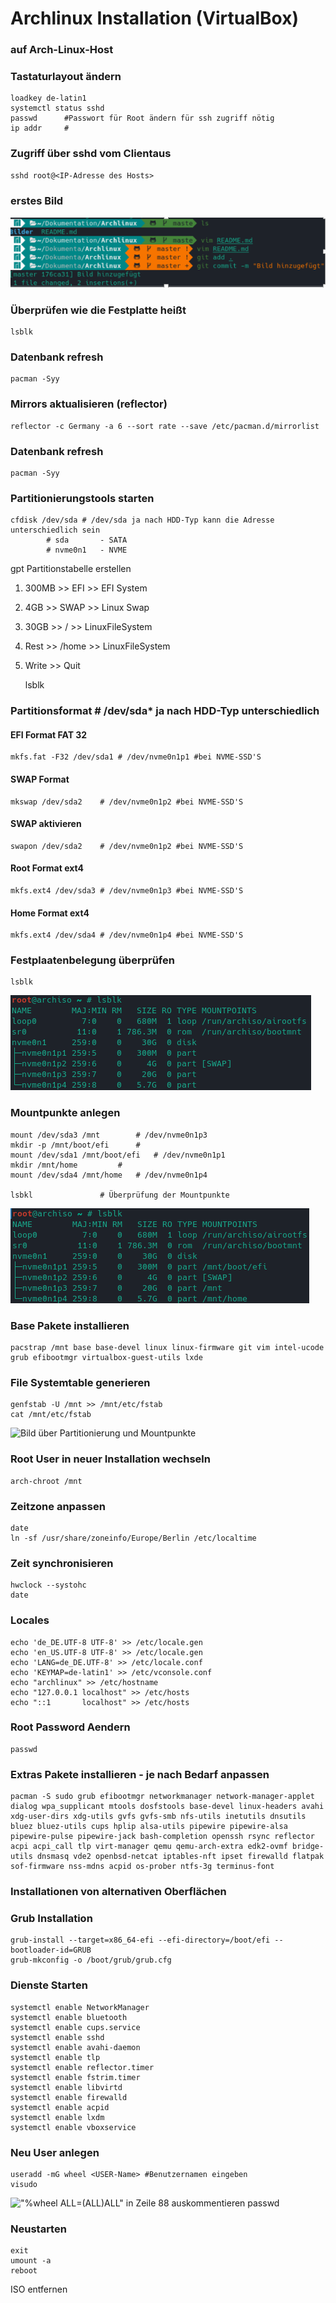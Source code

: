 # Archlinux Installation (VirtualBox)

### auf Arch-Linux-Host
### Tastaturlayout ändern
	loadkey de-latin1
	systemctl status sshd
	passwd		#Passwort für Root ändern für ssh zugriff nötig
	ip addr		#

### Zugriff über sshd vom Clientaus
	sshd root@<IP-Adresse des Hosts>

### erstes Bild
 ![Alt-text](Bilder/git-repository.png)
### Überprüfen wie die Festplatte heißt
	lsblk
### Datenbank refresh
	pacman -Syy
### Mirrors aktualisieren (reflector)
	reflector -c Germany -a 6 --sort rate --save /etc/pacman.d/mirrorlist
### Datenbank refresh
	pacman -Syy
### Partitionierungstools starten
	cfdisk /dev/sda # /dev/sda ja nach HDD-Typ kann die Adresse unterschiedlich sein
			# sda 		- SATA
			# nvme0n1	- NVME

gpt Partitionstabelle erstellen
1. 300MB >> EFI >> EFI System
2. 4GB >> SWAP >> Linux Swap
3. 30GB >> / >> LinuxFileSystem
4. Rest >> /home >> LinuxFileSystem
5. Write >> Quit

	lsblk

### Partitionsformat		# /dev/sda* ja nach HDD-Typ unterschiedlich
#### EFI Format FAT 32
	mkfs.fat -F32 /dev/sda1 # /dev/nvme0n1p1 #bei NVME-SSD'S
#### SWAP Format
	mkswap /dev/sda2 	# /dev/nvme0n1p2 #bei NVME-SSD'S
#### SWAP aktivieren
	swapon /dev/sda2	# /dev/nvme0n1p2 #bei NVME-SSD'S
#### Root Format ext4
	mkfs.ext4 /dev/sda3	# /dev/nvme0n1p3 #bei NVME-SSD'S
#### Home Format ext4
	mkfs.ext4 /dev/sda4	# /dev/nvme0n1p4 #bei NVME-SSD'S
### Festplaatenbelegung überprüfen	
	lsblk
 ![Bild über die Aufteilung des Datenträgers](Bilder/lsblk-Festplattenaufteilung.png) 

### Mountpunkte anlegen
	mount /dev/sda3 /mnt		# /dev/nvme0n1p3
	mkdir -p /mnt/boot/efi		# 
	mount /dev/sda1 /mnt/boot/efi	# /dev/nvme0n1p1
	mkdir /mnt/home			# 
	mount /dev/sda4 /mnt/home	# /dev/nvme0n1p4

	lsbkl				# Überprüfung der Mountpunkte
![Bild über Partitionierung und Mountpunkte](Bilder/lsblk-Mountpunkte.png) 

### Base Pakete installieren
	pacstrap /mnt base base-devel linux linux-firmware git vim intel-ucode grub efibootmgr virtualbox-guest-utils lxde

### File Systemtable generieren
	genfstab -U /mnt >> /mnt/etc/fstab
	cat /mnt/etc/fstab
![Bild über Partitionierung und Mountpunkte](fstab-Filesystemtable.png)

### Root User in neuer Installation wechseln
	arch-chroot /mnt

### Zeitzone anpassen
	date
	ln -sf /usr/share/zoneinfo/Europe/Berlin /etc/localtime
### Zeit synchronisieren
	hwclock --systohc
	date

### Locales   
	echo 'de_DE.UTF-8 UTF-8' >> /etc/locale.gen
	echo 'en_US.UTF-8 UTF-8' >> /etc/locale.gen
	echo 'LANG=de_DE.UTF-8' >> /etc/locale.conf
	echo 'KEYMAP=de-latin1' >> /etc/vconsole.conf
	echo "archlinux" >> /etc/hostname
	echo "127.0.0.1 localhost" >> /etc/hosts
	echo "::1       localhost" >> /etc/hosts

### Root Password Aendern
	passwd
              
### Extras Pakete installieren - je nach Bedarf anpassen
	pacman -S sudo grub efibootmgr networkmanager network-manager-applet dialog wpa_supplicant mtools dosfstools base-devel linux-headers avahi xdg-user-dirs xdg-utils gvfs gvfs-smb nfs-utils inetutils dnsutils bluez bluez-utils cups hplip alsa-utils pipewire pipewire-alsa pipewire-pulse pipewire-jack bash-completion openssh rsync reflector acpi acpi_call tlp virt-manager qemu qemu-arch-extra edk2-ovmf bridge-utils dnsmasq vde2 openbsd-netcat iptables-nft ipset firewalld flatpak sof-firmware nss-mdns acpid os-prober ntfs-3g terminus-font

### Installationen von alternativen Oberflächen


### Grub Installation
	grub-install --target=x86_64-efi --efi-directory=/boot/efi --bootloader-id=GRUB
	grub-mkconfig -o /boot/grub/grub.cfg

### Dienste Starten      
	systemctl enable NetworkManager
	systemctl enable bluetooth
	systemctl enable cups.service
	systemctl enable sshd
	systemctl enable avahi-daemon
	systemctl enable tlp
	systemctl enable reflector.timer
	systemctl enable fstrim.timer
	systemctl enable libvirtd
	systemctl enable firewalld
	systemctl enable acpid
	systemctl enable lxdm
	systemctl enable vboxservice

### Neu User anlegen
	useradd -mG wheel <USER-Name> #Benutzernamen eingeben
	visudo
!["%wheel ALL=(ALL)ALL" in Zeile 88 auskommentieren](NeuenUserAnlegen.png)
	passwd <USER-Name>

### Neustarten            
	exit
	umount -a
	reboot

ISO entfernen
